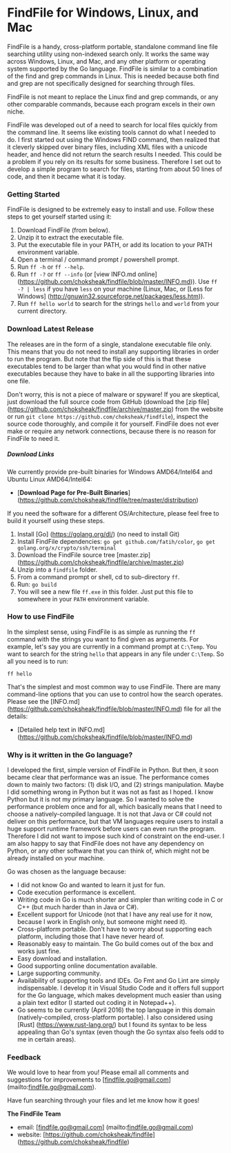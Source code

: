 FindFile for Windows, Linux, and Mac
====================================

FindFile is a handy, cross-platform portable, standalone command line file searching utility using non-indexed search only. It works the same way across Windows, Linux, and Mac, and any other platform or operating system supported by the Go language. FindFile is similar to a combination of the find and grep commands in Linux. This is needed because both find and grep are not specifically designed for searching through files.

FindFile is not meant to replace the Linux find and grep commands, or any other comparable commands, because each program excels in their own niche.

FindFile was developed out of a need to search for local files quickly from the command line. It seems like existing tools cannot do what I needed to do. I first started out using the Windows FIND command, then realized that it cleverly skipped over binary files, including XML files with a unicode header, and hence did not return the search results I needed. This could be a problem if you rely on its results for some business. Therefore I set out to develop a simple program to search for files, starting from about 50 lines of code, and then it became what it is today.

### Getting Started

FindFile is designed to be extremely easy to install and use. Follow these steps to get yourself started using it:

1. Download FindFile (from below).
2. Unzip it to extract the executable file.
3. Put the executable file in your PATH, or add its location to your PATH environment variable.
4. Open a terminal / command prompt / powershell prompt.
5. Run `ff -h` or `ff --help`.
6. Run `ff -?` or `ff --info` (or [view INFO.md online] (https://github.com/choksheak/findfile/blob/master/INFO.md)). Use `ff -? | less` if you have `less` on your machine (Linux, Mac, or [Less for Windows] (http://gnuwin32.sourceforge.net/packages/less.htm)).
7. Run `ff hello world` to search for the strings `hello` and `world` from your current directory.

### Download Latest Release

The releases are in the form of a single, standalone executable file only. This means that you do not need to install any supporting libraries in order to run the program. But note that the flip side of this is that these executables tend to be larger than what you would find in other native executables because they have to bake in all the supporting libraries into one file.

Don't worry, this is not a piece of malware or spyware! If you are skeptical, just download the full source code from GitHub (download the [zip file] (https://github.com/choksheak/findfile/archive/master.zip) from the website or run `git clone https://github.com/choksheak/findfile`), inspect the source code thoroughly, and compile it for yourself. FindFile does not ever make or require any network connections, because there is no reason for FindFile to need it.

##### Download Links

We currently provide pre-built binaries for Windows AMD64/Intel64 and Ubuntu Linux AMD64/Intel64:

- [**Download Page for Pre-Built Binaries**] (https://github.com/choksheak/findfile/tree/master/distribution)

If you need the software for a different OS/Architecture, please feel free to build it yourself using these steps.

1. Install [Go] (https://golang.org/dl/) (no need to install Git)
2. Install FindFile dependencies: `go get github.com/fatih/color`, `go get golang.org/x/crypto/ssh/terminal`
3. Download the FindFile source tree [master.zip] (https://github.com/choksheak/findfile/archive/master.zip)
4. Unzip into a `findfile` folder.
5. From a command prompt or shell, cd to sub-directory `ff`.
6. Run: `go build`
7. You will see a new file `ff.exe` in this folder. Just put this file to somewhere in your `PATH` environment variable.

### How to use FindFile

In the simplest sense, using FindFile is as simple as running the `ff` command with the strings you want to find given as arguments. For example, let's say you are currently in a command prompt at `C:\Temp`. You want to search for the string `hello` that appears in any file under `C:\Temp`. So all you need is to run:

```
ff hello
```

That's the simplest and most common way to use FindFile. There are many command-line options that you can use to control how the search operates. Please see the [INFO.md] (https://github.com/choksheak/findfile/blob/master/INFO.md) file for all the details:

- [Detailed help text in INFO.md] (https://github.com/choksheak/findfile/blob/master/INFO.md)

### Why is it written in the Go language?

I developed the first, simple version of FindFile in Python. But then, it soon became clear that performance was an issue. The performance comes down to mainly two factors: (1) disk I/O, and (2) strings manipulation. Maybe I did something wrong in Python but it was not as fast as I hoped. I know Python but it is not my primary language. So I wanted to solve the performance problem once and for all, which basically means that I need to choose a natively-compiled language. It is not that Java or C# could not deliver on this performance, but that VM languages require users to install a huge support runtime framework before users can even run the program. Therefore I did not want to impose such kind of constraint on the end-user. I am also happy to say that FindFile does not have any dependency on Python, or any other software that you can think of, which might not be already installed on your machine.

Go was chosen as the language because:
- I did not know Go and wanted to learn it just for fun.
- Code execution performance is excellent.
- Writing code in Go is much shorter and simpler than writing code in C or C++ (but much harder than in Java or C#).
- Excellent support for Unicode (not that I have any real use for it now, because I work in English only, but someone might need it).
- Cross-platform portable. Don't have to worry about supporting each platform, including those that I have never heard of.
- Reasonably easy to maintain. The Go build comes out of the box and works just fine.
- Easy download and installation.
- Good supporting online documentation available.
- Large supporting community.
- Availability of supporting tools and IDEs. Go Fmt and Go Lint are simply indispensable. I develop it in Visual Studio Code and it offers full support for the Go language, which makes development much easier than using a plain text editor (I started out coding it in Notepad++).
- Go seems to be currently (April 2016) the top language in this domain (natively-compiled, cross-platform portable). I also considered using [Rust] (https://www.rust-lang.org/) but I found its syntax to be less appealing than Go's syntax (even though the Go syntax also feels odd to me in certain areas).

### Feedback

We would love to hear from you! Please email all comments and suggestions for
improvements to [findfile.go@gmail.com] (mailto:findfile.go@gmail.com).

Have fun searching through your files and let me know how it goes!

**The FindFile Team**
- email: [findfile.go@gmail.com] (mailto:findfile.go@gmail.com)
- website: [https://github.com/choksheak/findfile] (https://github.com/choksheak/findfile)
